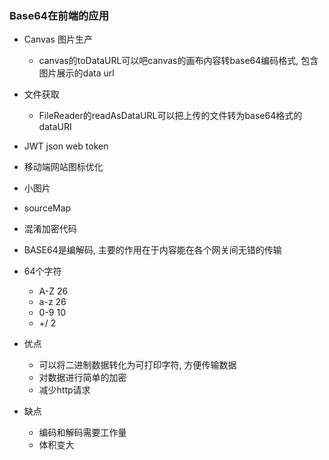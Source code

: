 ### Base64在前端的应用
- Canvas 图片生产
  - canvas的toDataURL可以吧canvas的画布内容转base64编码格式, 包含图片展示的data url
- 文件获取
  - FileReader的readAsDataURL可以把上传的文件转为base64格式的dataURI
- JWT json web token
- 移动端网站图标优化
- 小图片
- sourceMap
- 混淆加密代码

- BASE64是编解码, 主要的作用在于内容能在各个网关间无错的传输
- 64个字符
  - A-Z 26
  - a-z 26
  - 0-9 10
  - +/ 2
- 优点
  - 可以将二进制数据转化为可打印字符, 方便传输数据
  - 对数据进行简单的加密
  - 减少http请求
- 缺点
  - 编码和解码需要工作量
  - 体积变大